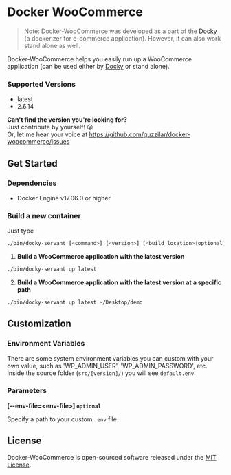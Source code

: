 # Docker WooCommerce

> Note: Docker-WooCommerce was developed as a part of the [Docky](https://github.com/guzzilar/docky) (a dockerizer for e-commerce application).
> However, it can also work stand alone as well.

Docker-WooCommerce helps you easily run up a WooCommerce application (can be used either by [Docky](https://github.com/guzzilar/docky) or stand alone).

### Supported Versions

- latest
- 2.6.14

**Can't find the version you're looking for?**  
Just contribute by yourself! 😛  
Or, let me hear your voice at https://github.com/guzzilar/docker-woocommerce/issues

## Get Started

### Dependencies

- Docker Engine v17.06.0 or higher

### Build a new container

Just type 

```bash
./bin/docky-servant [<command>] [<version>] [<build_location>(optional)]
```

1. **Build a WooCommerce application with the latest version**
```bash
./bin/docky-servant up latest
```

2. **Build a WooCommerce application with the latest version at a specific path**
```bash
./bin/docky-servant up latest ~/Desktop/demo
```

## Customization

### Environment Variables

There are some system environment variables you can custom with your own value, such as 'WP_ADMIN_USER', 'WP_ADMIN_PASSWORD', etc.  
Inside the source folder (`src/[version]/`) you will see `default.env`.

### Parameters

**[--env-file=\<env-file\>] `optional`**  

Specify a path to your custom `.env` file.

## License

Docker-WooCommerce is open-sourced software released under the [MIT License](https://opensource.org/licenses/MIT).
